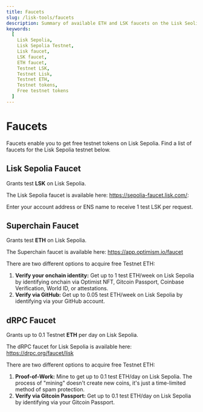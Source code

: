 ```yaml
---
title: Faucets
slug: /lisk-tools/faucets
description: Summary of available ETH and LSK faucets on the Lisk Seolia Testnet. Get free testnet tokens on Lisk Sepolia.
keywords:
  [
    Lisk Sepolia,
    Lisk Sepolia Testnet,
    Lisk faucet,
    LSK faucet,
    ETH faucet,
    Testnet LSK,
    Testnet Lisk,
    Testnet ETH,
    Testnet tokens,
    Free testnet tokens
  ]
---
```


# Faucets
Faucets enable you to get free testnet tokens on Lisk Sepolia.
Find a list of faucets for the Lisk Sepolia testnet below.

## Lisk Sepolia Faucet
Grants test **LSK** on Lisk Sepolia.

The Lisk Sepolia faucet is available here: https://sepolia-faucet.lisk.com/: 

Enter your account address or ENS name to receive 1 test LSK per request.


## Superchain Faucet
Grants test **ETH** on Lisk Sepolia.

The Superchain faucet is available here: https://app.optimism.io/faucet

There are two different options to acquire free Testnet ETH:

1. **Verify your onchain identity:**
  Get up to 1 test ETH/week on Lisk Sepolia by identifying onchain via Optimist NFT, Gitcoin Passport, Coinbase Verification, World ID, or attestations.
2. **Verify via GitHub:**
  Get up to 0.05 test ETH/week on Lisk Sepolia by identifying via your GitHub account.

## dRPC Faucet

Grants up to 0.1 Testnet **ETH** per day on Lisk Sepolia.

The dRPC faucet for Lisk Sepolia is available here: https://drpc.org/faucet/lisk

There are two different options to acquire free Testnet ETH:

1. **Proof-of-Work:**
  Mine to get up to 0.1 test ETH/day on Lisk Sepolia.
  The process of "mining" doesn't create new coins, it's just a time-limited method of spam protection.
2. **Verify via Gitcoin Passport:**
  Get up to 0.1 test ETH/day on Lisk Sepolia by identifying via your Gitcoin Passport.
